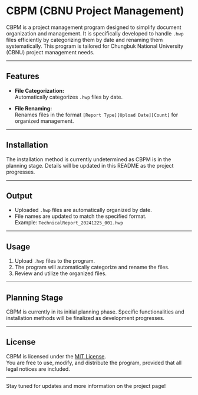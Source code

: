 # CBPM (CBNU Project Management)

CBPM is a project management program designed to simplify document organization and management. It is specifically developed to handle `.hwp` files efficiently by categorizing them by date and renaming them systematically. This program is tailored for Chungbuk National University (CBNU) project management needs.

---

## Features

- **File Categorization:**  
  Automatically categorizes `.hwp` files by date.

- **File Renaming:**  
  Renames files in the format `[Report Type][Upload Date][Count]` for organized management.

---

## Installation

The installation method is currently undetermined as CBPM is in the planning stage. Details will be updated in this README as the project progresses.

---

## Output

- Uploaded `.hwp` files are automatically organized by date.
- File names are updated to match the specified format.  
  Example: `TechnicalReport_20241225_001.hwp`

---

## Usage

1. Upload `.hwp` files to the program.
2. The program will automatically categorize and rename the files.
3. Review and utilize the organized files.

---

## Planning Stage

CBPM is currently in its initial planning phase. Specific functionalities and installation methods will be finalized as development progresses.

---

## License

CBPM is licensed under the [MIT License](https://opensource.org/licenses/MIT).  
You are free to use, modify, and distribute the program, provided that all legal notices are included.

---

Stay tuned for updates and more information on the project page!
